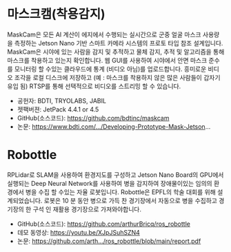 
# 마스크캠(착용감지)
MaskCam은 모든 AI 계산이 에지에서 수행되는 실시간으로 군중 얼굴 마스크 사용량을 측정하는 Jetson Nano 기반 스마트 카메라 시스템의 프로토 타입 참조 설계입니다. MaskCam은 시야에 있는 사람을 감지 및 추적하고 물체 감지, 추적 및 알고리즘을 통해 마스크를 착용하고 있는지 확인합니다. 웹 GUI를 사용하여 시야에서 안면 마스크 준수를 모니터링 할 수있는 클라우드에 통계 (비디오 아님)를 업로드합니다. 흥미로운 비디오 조각을 로컬 디스크에 저장하고 (예 : 마스크를 착용하지 않은 많은 사람들이 갑자기 유입 됨) RTSP를 통해 선택적으로 비디오를 스트리밍 할 수 있습니다.
  
* 공헌자: BDTI, TRYOLABS, JABIL
* 젯팩버젼: JetPack 4.4.1 or 4.5
* GitHub(소스코드): https://github.com/bdtinc/maskcam 
* 논문: https://www.bdti.com/.../Developing-Prototype-Mask-Jetson...

# Robottle
RPLidar로 SLAM을 사용하여 환경지도를 구성하고 Jetson Nano Board의 GPU에서 실행되는 Deep Neural Network를 사용하여 병을 감지하여 장애물이있는 임의의 환경에서 병을 수집 할 수있는 자율 로봇입니다. Robottle은 EPFL의 학술 대회를 위해 설계되었습니다. 로봇은 10 분 동안 병으로 가득 찬 경기장에서 자동으로 병을 수집하고 경기장의 한 구석 인 재활용 경기장으로 가져와야합니다.
* GitHub(소스코드): https://github.com/arthurBricq/ros_robottle
* 데모 동영상: https://youtu.be/XJpJSuhSZN4
* 논문: https://github.com/arth.../ros_robottle/blob/main/report.pdf
